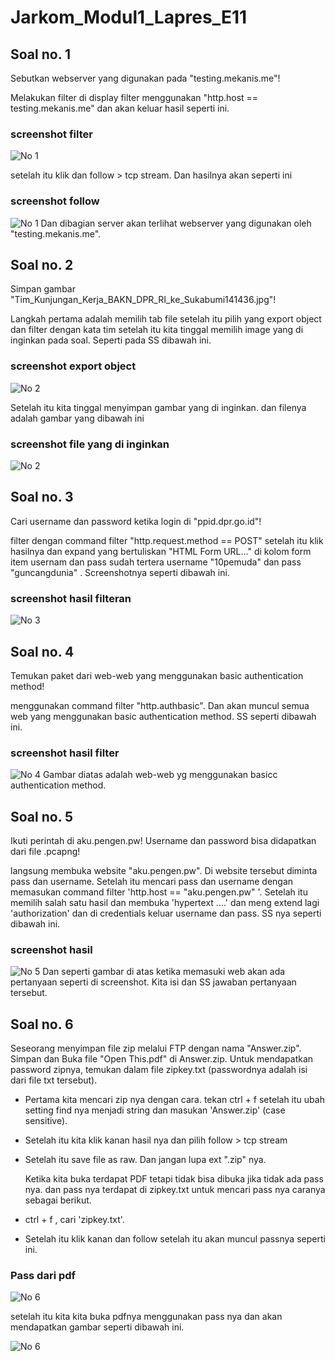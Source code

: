 # Jarkom_Modul1_Lapres_E11

## Soal no. 1

Sebutkan webserver yang digunakan pada "testing.mekanis.me"!

Melakukan filter di display filter menggunakan "http.host == testing.mekanis.me" dan akan keluar hasil seperti ini.

### screenshot filter
![No 1](/Screenshot/1A.PNG)

setelah itu klik dan follow > tcp stream. Dan hasilnya akan seperti ini

### screenshot follow
![No 1](/Screenshot/1B.PNG)
Dan dibagian server akan terlihat webserver yang digunakan oleh "testing.mekanis.me".

## Soal no. 2

Simpan gambar "Tim_Kunjungan_Kerja_BAKN_DPR_RI_ke_Sukabumi141436.jpg"!

Langkah pertama adalah memilih tab file setelah itu pilih yang export object dan filter dengan kata tim setelah itu kita tinggal memilih image yang di inginkan pada soal. Seperti pada SS dibawah ini.

### screenshot export object
![No 2](/screenshot/2.PNG)

Setelah itu kita tinggal menyimpan gambar yang di inginkan. dan filenya adalah gambar yang dibawah ini

### screenshot file yang di inginkan
![No 2](/screenshot/2B.jpg)

## Soal no. 3

Cari username dan password ketika login di "ppid.dpr.go.id"!

filter dengan command filter "http.request.method == POST" 
setelah itu klik hasilnya dan expand yang bertuliskan "HTML Form URL..." 
di kolom form item usernam dan pass sudah tertera username "10pemuda" dan pass "guncangdunia" . 
Screenshotnya seperti dibawah ini.

### screenshot hasil filteran
![No 3](/screenshot/3.PNG)


## Soal no. 4

Temukan paket dari web-web yang menggunakan basic authentication method!

menggunakan command filter "http.authbasic". Dan akan muncul semua web yang menggunakan basic authentication method. SS seperti dibawah ini.

### screenshot hasil filter
![No 4](/screeenshot/4.PNG)
Gambar diatas adalah web-web yg menggunakan basicc authentication method.

## Soal no. 5

Ikuti perintah di aku.pengen.pw! Username dan password bisa didapatkan dari file .pcapng!

langsung membuka website "aku.pengen.pw". Di website tersebut diminta pass dan username. 
Setelah itu mencari pass dan username dengan memasukan command filter 'http.host == "aku.pengen.pw" '. 
Setelah itu memilih salah satu hasil dan membuka 'hypertext ....' dan meng extend lagi 'authorization' dan di credentials keluar username dan pass.
SS nya seperti dibawah ini.

### screenshot hasil
![No 5](/screenshot/5.PNG)
Dan seperti gambar di atas ketika memasuki web akan ada pertanyaan seperti di screenshot. Kita isi dan SS jawaban pertanyaan tersebut.

## Soal no. 6

Seseorang menyimpan file zip melalui FTP dengan nama "Answer.zip". Simpan dan Buka file "Open This.pdf" di Answer.zip. Untuk mendapatkan password zipnya, temukan dalam file zipkey.txt (passwordnya adalah isi dari file txt tersebut).

* Pertama kita mencari zip nya dengan cara. tekan ctrl + f setelah itu ubah setting find nya menjadi string dan masukan 'Answer.zip' (case sensitive). 
* Setelah itu kita klik kanan hasil nya dan pilih 
follow > tcp stream
* Setelah itu save file as raw. Dan jangan lupa ext ".zip" nya. 

	Ketika kita buka terdapat PDF tetapi tidak bisa dibuka jika tidak ada pass nya. dan pass nya terdapat di zipkey.txt untuk mencari pass nya caranya sebagai berikut.

* ctrl + f , cari 'zipkey.txt'.
* Setelah itu klik kanan dan follow setelah itu akan muncul passnya seperti ini. 

### Pass dari pdf
![No 6](screenshot/6A.PNG)

setelah itu kita kita buka pdfnya menggunakan pass nya dan akan mendapatkan gambar seperti dibawah ini.

![No 6](screenshot/6.PNG)

